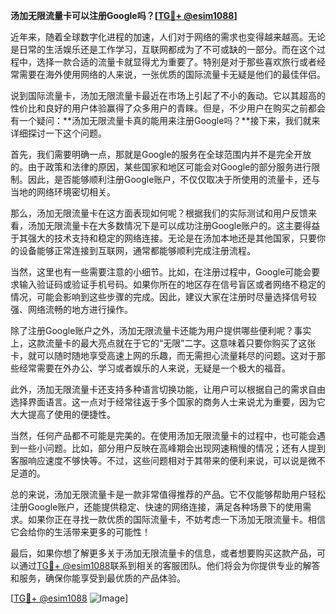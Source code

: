 **汤加无限流量卡可以注册Google吗？[[TG💪+ @esim1088](https://t.me/s/esim1088)]**

近年来，随着全球数字化进程的加速，人们对于网络的需求也变得越来越高。无论是日常的生活娱乐还是工作学习，互联网都成为了不可或缺的一部分。而在这个过程中，选择一款合适的流量卡就显得尤为重要了。特别是对于那些喜欢旅行或者经常需要在海外使用网络的人来说，一张优质的国际流量卡无疑是他们的最佳伴侣。

说到国际流量卡，汤加无限流量卡最近在市场上引起了不小的轰动。它以其超高的性价比和良好的用户体验赢得了众多用户的青睐。但是，不少用户在购买之前都会有一个疑问：**汤加无限流量卡真的能用来注册Google吗？**接下来，我们就来详细探讨一下这个问题。

首先，我们需要明确一点，那就是Google的服务在全球范围内并不是完全开放的。由于政策和法律的原因，某些国家和地区可能会对Google的部分服务进行限制。因此，是否能够顺利注册Google账户，不仅仅取决于所使用的流量卡，还与当地的网络环境密切相关。

那么，汤加无限流量卡在这方面表现如何呢？根据我们的实际测试和用户反馈来看，汤加无限流量卡在大多数情况下是可以成功注册Google账户的。这主要得益于其强大的技术支持和稳定的网络连接。无论是在汤加本地还是其他国家，只要你的设备能够正常连接到互联网，通常都能够顺利完成注册流程。

当然，这里也有一些需要注意的小细节。比如，在注册过程中，Google可能会要求输入验证码或验证手机号码。如果你所在的地区存在信号盲区或者网络不稳定的情况，可能会影响到这些步骤的完成。因此，建议大家在注册时尽量选择信号较强、网络流畅的地方进行操作。

除了注册Google账户之外，汤加无限流量卡还能为用户提供哪些便利呢？事实上，这款流量卡的最大亮点就在于它的“无限”二字。这意味着只要你购买了这张卡，就可以随时随地享受高速上网的乐趣，而无需担心流量耗尽的问题。这对于那些经常需要在外办公、学习或者娱乐的人来说，无疑是一个极大的福音。

此外，汤加无限流量卡还支持多种语言切换功能，让用户可以根据自己的需求自由选择界面语言。这一点对于经常往返于多个国家的商务人士来说尤为重要，因为它大大提高了使用的便捷性。

当然，任何产品都不可能是完美的。在使用汤加无限流量卡的过程中，也可能会遇到一些小问题。比如，部分用户反映在高峰期会出现网速稍慢的情况；还有人提到客服响应速度不够快等。不过，这些问题相对于其带来的便利来说，可以说是微不足道的。

总的来说，汤加无限流量卡是一款非常值得推荐的产品。它不仅能够帮助用户轻松注册Google账户，还能提供稳定、快速的网络连接，满足各种场景下的使用需求。如果你正在寻找一款优质的国际流量卡，不妨考虑一下汤加无限流量卡。相信它会给你的生活带来更多的可能性！

最后，如果你想了解更多关于汤加无限流量卡的信息，或者想要购买这款产品，可以通过[TG💪+ @esim1088](https://t.me/s/esim1088)联系到相关的客服团队。他们将会为你提供专业的解答和服务，确保你能享受到最优质的产品体验。

[[TG💪+ @esim1088](https://t.me/s/esim1088) ![Image](https://i.postimg.cc/4NQfJmqS/Snipaste-2025-05-13-00-14-12.png)]